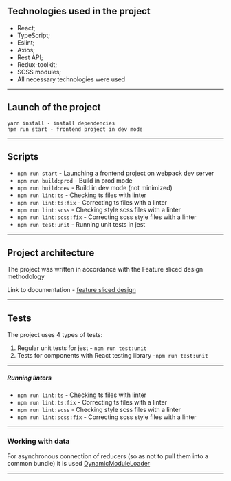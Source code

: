 ## Technologies used in the project
- React; 
- TypeScript;
- Eslint;
- Axios; 
- Rest API;
- Redux-toolkit; 
- SCSS modules;
- All necessary technologies were used
----

## Launch of the project

```
yarn install - install dependencies
npm run start - frontend project in dev mode
```

----

## Scripts
- `npm run start` - Launching a frontend project on webpack dev server
- `npm run build:prod` - Build in prod mode
- `npm run build:dev` - Build in dev mode (not minimized)
- `npm run lint:ts` - Checking ts files with linter
- `npm run lint:ts:fix` - Correcting ts files with a linter
- `npm run lint:scss` - Checking style scss files with a linter
- `npm run lint:scss:fix` - Correcting scss style files with a linter
- `npm run test:unit` - Running unit tests in jest

----

## Project architecture

The project was written in accordance with the Feature sliced ​​design methodology

Link to documentation - [feature sliced design](https://feature-sliced.design/docs/get-started/tutorial)

----

## Tests

The project uses 4 types of tests:
1) Regular unit tests for jest - `npm run test:unit`
2) Tests for components with React testing library -`npm run test:unit`

----

##### Running linters
- `npm run lint:ts` - Checking ts files with linter
- `npm run lint:ts:fix` - Correcting ts files with a linter
- `npm run lint:scss` - Checking style scss files with a linter
- `npm run lint:scss:fix` - Correcting scss style files with a linter

----

### Working with data

For asynchronous connection of reducers (so as not to pull them into a common bundle) it is used
[DynamicModuleLoader](/src/shared/lib/components/DynamicModuleLoader/DynamicModuleLoader.tsx)

----

